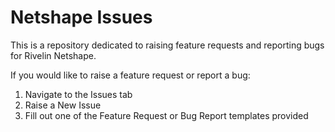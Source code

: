 # Netshape Issues

This is a repository dedicated to raising feature requests and reporting bugs for Rivelin Netshape. 

If you would like to raise a feature request or report a bug:

1. Navigate to the Issues tab
2. Raise a New Issue
3. Fill out one of the Feature Request or Bug Report templates provided
